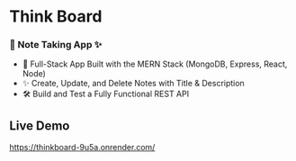 # Think Board
### 📝 Note Taking App ✨
- 🚀 Full-Stack App Built with the MERN Stack (MongoDB, Express, React, Node)
- ✨ Create, Update, and Delete Notes with Title & Description
- 🛠️ Build and Test a Fully Functional REST API

## Live Demo
https://thinkboard-9u5a.onrender.com/
